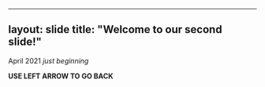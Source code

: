 ------
layout: slide
title: "Welcome to our second slide!"
------
April 2021
*just beginning*

**USE LEFT ARROW TO GO BACK**
